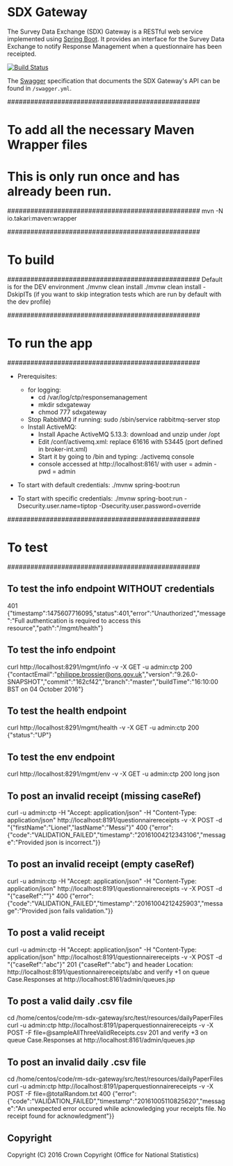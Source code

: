 # SDX Gateway
The Survey Data Exchange (SDX) Gateway is a RESTful web service implemented using [Spring Boot](http://projects.spring.io/spring-boot/). It provides an interface for the Survey Data Exchange to notify Response Management when a questionnaire has been receipted.

[![Build Status](https://travis-ci.org/ONSdigital/rm-sdx-gateway.svg?branch=master)](https://travis-ci.org/ONSdigital/rm-sdx-gateway)

The [Swagger](http://swagger.io/) specification that documents the SDX Gateway's API can be found in `/swagger.yml`.


##################################################
# To add all the necessary Maven Wrapper files
#
# This is only run once and has already been run.
##################################################
mvn -N io.takari:maven:wrapper


##################################################
# To build
##################################################
Default is for the DEV environment
./mvnw clean install
./mvnw clean install -DskipITs (if you want to skip integration tests which are run by default with the dev profile)


##################################################
# To run the app
##################################################
- Prerequisites:
    - for logging:
        - cd /var/log/ctp/responsemanagement
        - mkdir sdxgateway
        - chmod 777 sdxgateway
    - Stop RabbitMQ if running: sudo /sbin/service rabbitmq-server stop
    - Install ActiveMQ:
        - Install Apache ActiveMQ 5.13.3: download and unzip under /opt
        - Edit /conf/activemq.xml: replace 61616 with 53445 (port defined in broker-int.xml)
        - Start it by going to /bin and typing: ./activemq console
        - console accessed at http://localhost:8161/ with user = admin - pwd = admin

- To start with default credentials:
    ./mvnw spring-boot:run

- To start with specific credentials:
    ./mvnw spring-boot:run -Dsecurity.user.name=tiptop -Dsecurity.user.password=override


##################################################
# To test
##################################################
## To test the info endpoint WITHOUT credentials
401 {"timestamp":1475607716095,"status":401,"error":"Unauthorized","message":"Full authentication is required to access this resource","path":"/mgmt/health"}


## To test the info endpoint
curl http://localhost:8291/mgmt/info -v -X GET -u admin:ctp
200 {"contactEmail":"philippe.brossier@ons.gov.uk","version":"9.26.0-SNAPSHOT","commit":"162cf42","branch":"master","buildTime":"16:10:00 BST on 04 October 2016"}


## To test the health endpoint
curl http://localhost:8291/mgmt/health -v -X GET -u admin:ctp
200 {"status":"UP"}


## To test the env endpoint
curl http://localhost:8291/mgmt/env -v -X GET -u admin:ctp
200 long json


## To post an invalid receipt (missing caseRef)
curl -u admin:ctp -H "Accept: application/json" -H "Content-Type: application/json" http://localhost:8191/questionnairereceipts -v -X POST -d "{\"firstName\":\"Lionel\",\"lastName\":\"Messi\"}"
400 {"error":{"code":"VALIDATION_FAILED","timestamp":"20161004212343106","message":"Provided json is incorrect."}}


## To post an invalid receipt (empty caseRef)
curl -u admin:ctp -H "Accept: application/json" -H "Content-Type: application/json" http://localhost:8191/questionnairereceipts -v -X POST -d "{\"caseRef\":\"\"}"
400 {"error":{"code":"VALIDATION_FAILED","timestamp":"20161004212425903","message":"Provided json fails validation."}}


## To post a valid receipt
curl -u admin:ctp -H "Accept: application/json" -H "Content-Type: application/json" http://localhost:8191/questionnairereceipts -v -X POST -d "{\"caseRef\":\"abc\"}"
201 {"caseRef":"abc"} and header Location: http://localhost:8191/questionnairereceipts/abc and verify +1 on queue Case.Responses at http://localhost:8161/admin/queues.jsp


## To post a valid daily .csv file
cd /home/centos/code/rm-sdx-gateway/src/test/resources/dailyPaperFiles
curl -u admin:ctp http://localhost:8191/paperquestionnairereceipts -v -X POST -F file=@sampleAllThreeValidReceipts.csv
201 and verify +3 on queue Case.Responses at http://localhost:8161/admin/queues.jsp


## To post an invalid daily .csv file
cd /home/centos/code/rm-sdx-gateway/src/test/resources/dailyPaperFiles
curl -u admin:ctp http://localhost:8191/paperquestionnairereceipts -v -X POST -F file=@totalRandom.txt
400 {"error":{"code":"VALIDATION_FAILED","timestamp":"20161005110825620","message":"An unexpected error occured while acknowledging your receipts file. No receipt found for acknowledgment"}}


## Copyright
Copyright (C) 2016 Crown Copyright (Office for National Statistics)
